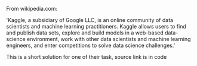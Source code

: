 From wikipedia.com: 

'Kaggle, a subsidiary of Google LLC, is an online community of data scientists and machine learning practitioners. Kaggle allows users to find and publish data sets, explore and build models in a web-based data-science environment, 
work with other data scientists and machine learning engineers, and enter competitions to solve data science challenges.' 

This is a short solution for one of their task, source link is in code 
